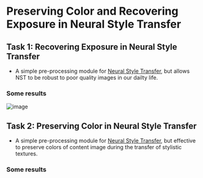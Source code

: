 # Preserving Color and Recovering Exposure in Neural Style Transfer

## Task 1: Recovering Exposure in Neural Style Transfer

* A simple pre-processing module for [Neural Style Transfer](http://openaccess.thecvf.com/content_cvpr_2016/html/Gatys_Image_Style_Transfer_CVPR_2016_paper.html), but allows NST to be robust to poor quality images in our dailty life.

### Some results
![image](https://github.com/jia-yi-chen/Preserving-Color-and-Recovering-Exposure-in-Neural-Style-Transfer/blob/master/figures/1.jpg)

## Task 2: Preserving Color in Neural Style Transfer

* A simple pre-processing module for [Neural Style Transfer](http://openaccess.thecvf.com/content_cvpr_2016/html/Gatys_Image_Style_Transfer_CVPR_2016_paper.html), but effective to preserve colors of content image during the transfer of stylistic textures.

### Some results
